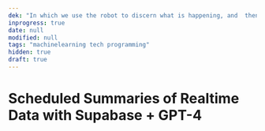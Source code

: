```yaml
---
dek: "In which we use the robot to discern what is happening, and  then schedule regular updates"
inprogress: true
date: null
modified: null
tags: "machinelearning tech programming"
hidden: true
draft: true
---
```

# Scheduled Summaries of Realtime Data with Supabase + GPT-4
